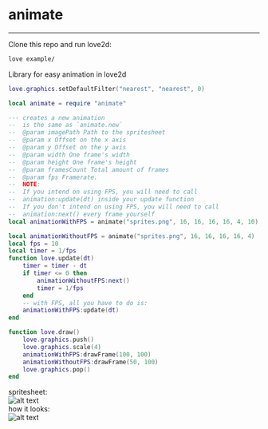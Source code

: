 # animate

-----

Clone this repo and run love2d:  
```bash
love example/
```

Library for easy animation in love2d

```lua
love.graphics.setDefaultFilter("nearest", "nearest", 0)

local animate = require "animate"

--- creates a new animation
--  is the same as `animate.new`
--  @param imagePath Path to the spritesheet
--  @param x Offset on the x axis
--  @param y Offset on the y axis
--  @param width One frame's width
--  @param height One frame's height
--  @param framesCount Total amount of frames
--  @param fps Framerate.
--  NOTE:
--  If you intend on using FPS, you will need to call
--  animation:update(dt) inside your update function
--  If you don't intend on using FPS, you will need to call
--  animation:next() every frame yourself
local animationWithFPS = animate("sprites.png", 16, 16, 16, 16, 4, 10)

local animationWithoutFPS = animate("sprites.png", 16, 16, 16, 16, 4)
local fps = 10
local timer = 1/fps
function love.update(dt)
	timer = timer - dt
	if timer <= 0 then
		animationWithoutFPS:next()
		timer = 1/fps
	end
	-- with FPS, all you have to do is:
	animationWithFPS:update(dt)
end

function love.draw()
	love.graphics.push()
	love.graphics.scale(4)
	animationWithFPS:drawFrame(100, 100)
	animationWithoutFPS:drawFrame(50, 100)
	love.graphics.pop()
end
```

spritesheet:  
![alt text][spritesheet]  
how it looks:  
![alt text][fire animation]

[spritesheet]: https://github.com/theamazingwaffle/love2d-animate/blob/master/example/sprites.png "Spritesheet"
[fire animation]: https://github.com/theamazingwaffle/love2d-animate/blob/master/example/fire.gif "Animation"
